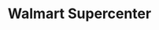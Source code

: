 ---
title: "Walmart Supercenter"
url: /jacksonville/walmart-supercenter-103rd-street/
shop: Supermarkt
---